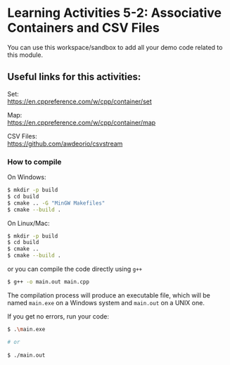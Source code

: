 # Learning Activities 5-2: Associative Containers and CSV Files
You can use this workspace/sandbox to add all your demo code related to this module. 

## Useful links for this activities:
Set:  
https://en.cppreference.com/w/cpp/container/set  

Map:  
https://en.cppreference.com/w/cpp/container/map   

CSV Files:  
https://github.com/awdeorio/csvstream



### How to compile

On Windows:
```bash
$ mkdir -p build
$ cd build
$ cmake .. -G "MinGW Makefiles"
$ cmake --build .
```
On Linux/Mac:
```bash
$ mkdir -p build
$ cd build
$ cmake ..
$ cmake --build .
```

or you can compile the code directly using `g++`
```bash
$ g++ -o main.out main.cpp
```

The compilation process will produce an executable file, which will be named `main.exe` on a Windows system and `main.out` on a UNIX one.

If you get no errors, run your code:
```bash
$ .\main.exe

# or 
 
$ ./main.out
```
